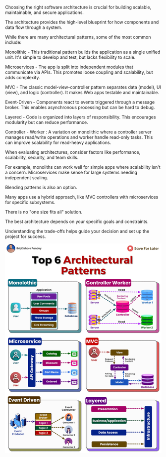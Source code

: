 Choosing the right software architecture is crucial for building scalable, maintainable, and secure applications.  
  
The architecture provides the high-level blueprint for how components and data flow through a system.  
  
While there are many architectural patterns, some of the most common include:  
  
Monolithic - This traditional pattern builds the application as a single unified unit. It's simple to develop and test, but lacks flexibility to scale.  
  
Microservices - The app is split into independent modules that communicate via APIs. This promotes loose coupling and scalability, but adds complexity.  
  
MVC - The classic model-view-controller pattern separates data (model), UI (view), and logic (controller). It makes Web apps testable and maintainable.  
  
Event-Driven - Components react to events triggered through a message broker. This enables asynchronous processing but can be hard to debug.  
  
Layered - Code is organized into layers of responsibility. This encourages modularity but can reduce performance.  
  
Controller - Worker : A variation on monolithic where a controller server manages read/write operations and worker handle read-only tasks. This can improve scalability for read-heavy applications.  
  
When evaluating architectures, consider factors like performance, scalability, security, and team skills.  
  
For example, monoliths can work well for simple apps where scalability isn't a concern. Microservices make sense for large systems needing independent scaling.  
  
Blending patterns is also an option.  
  
Many apps use a hybrid approach, like MVC controllers with microservices for specific subsystems.  
  
There is no "one size fits all" solution.  
  
The best architecture depends on your specific goals and constraints.  
  
Understanding the trade-offs helps guide your decision and set up the project for success.

![](media/20240209085509.png)
